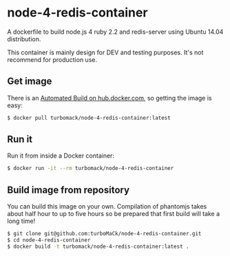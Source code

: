 # node-4-redis-container

A dockerfile to build node.js 4 ruby 2.2 and redis-server using Ubuntu 14.04 distribution.

This container is mainly design for DEV and testing purposes. It's not recommend for production use.

## Get image

There is an [Automated Build on hub.docker.com](https://hub.docker.com/r/turbomack/node-4-redis-container/), so getting the image is easy:

```bash
$ docker pull turbomack/node-4-redis-container:latest
```

## Run it

Run it from inside a Docker container:

```bash
$ docker run -it --rm turbomack/node-4-redis-container
```

## Build image from repository

You can build this image on your own. Compilation of phantomjs takes about half hour to up to five hours so be prepared that first build will take a long time!

```bash
$ git clone git@github.com:turboMaCk/node-4-redis-container.git
$ cd node-4-redis-container
$ docker build -t turbomack/node-4-redis-container:latest .
```

